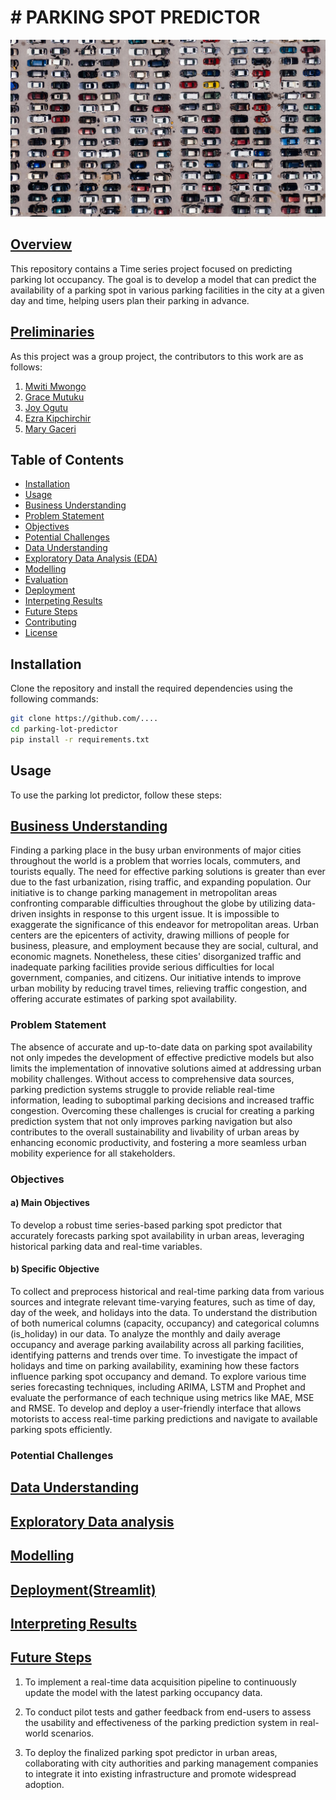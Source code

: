 # **# __PARKING SPOT PREDICTOR__**
![pexels-kelly-2402235.jpg](images/carpark_image.jpg)

## <ins>Overview</ins>
This repository contains a Time series project focused on predicting parking lot occupancy. The goal is to develop a model that can predict the availability of a parking spot in various parking facilities in the city at a given day and time, helping users plan their parking in advance.

## <ins>Preliminaries</ins>

As this project was a group project, the contributors to this work are as follows:

1. [Mwiti Mwongo](https://github.com/M13Mwongo)
2. [Grace Mutuku](https://github.com/GraceKoki)
3. [Joy Ogutu](https://github.com/Ogutu01)
4. [Ezra Kipchirchir](https://github.com/dev-ezzy)
5. [Mary Gaceri](https://github.com/MaryGaceri)

## </ins>Table of Contents</ins>

- [Installation](#installation)
- [Usage](#usage)
- [Business Understanding](#Business-Understanding)
- [Problem Statement](#Problem-Statement)
- [Objectives](#Objectives)
- [Potential Challenges](#Potential-Challenges)
- [Data Understanding](#Data-Understanding)
- [Exploratory Data Analysis (EDA)](#exploratory-data-analysis-eda)
- [Modelling](#Modelling)
- [Evaluation](#evaluation)
- [Deployment](#deployment)
- [Interpeting Results](#Interpeting-Results)
- [Future Steps](#Future-Steps)
- [Contributing](#contributing)
- [License](#license)

## Installation

Clone the repository and install the required dependencies using the following commands:

```bash
git clone https://github.com/....
cd parking-lot-predictor
pip install -r requirements.txt
```

## Usage
To use the parking lot predictor, follow these steps:

## <ins>Business Understanding</ins>
Finding a parking place in the busy urban environments of major cities throughout the world is a problem that worries locals, commuters, and tourists equally. The need for effective parking solutions is greater than ever due to the fast urbanization, rising traffic, and expanding population. Our initiative is to change parking management in metropolitan areas confronting comparable difficulties throughout the globe by utilizing data-driven insights in response to this urgent issue. It is impossible to exaggerate the significance of this endeavor for metropolitan areas. Urban centers are the epicenters of activity, drawing millions of people for business, pleasure, and employment because they are social, cultural, and economic magnets. Nonetheless, these cities' disorganized traffic and inadequate parking facilities provide serious difficulties for local government, companies, and citizens. Our initiative intends to improve urban mobility by reducing travel times, relieving traffic congestion, and offering accurate estimates of parking spot availability.


### Problem Statement
The absence of accurate and up-to-date data on parking spot availability not only impedes the development of effective predictive models but also limits the implementation of innovative solutions aimed at addressing urban mobility challenges. Without access to comprehensive data sources, parking prediction systems struggle to provide reliable real-time information, leading to suboptimal parking decisions and increased traffic congestion. Overcoming these challenges is crucial for creating a parking prediction system that not only improves parking navigation but also contributes to the overall sustainability and livability of urban areas by enhancing economic productivity, and fostering a more seamless urban mobility experience for all stakeholders.

### Objectives

#### a) Main Objectives
To develop a robust time series-based parking spot predictor that accurately forecasts parking spot availability in urban areas, leveraging historical parking data and real-time variables.
#### b) Specific Objective
To collect and preprocess historical and real-time parking data from various sources and integrate relevant time-varying features, such as time of day, day of the week, and holidays into the data.
To understand the distribution of both numerical columns (capacity, occupancy) and categorical columns (is_holiday) in our data.
To analyze the monthly and daily average occupancy and average parking availability across all parking facilities, identifying patterns and trends over time.
To investigate the impact of holidays and time on parking availability, examining how these factors influence parking spot occupancy and demand.
To explore various time series forecasting techniques, including ARIMA, LSTM and Prophet and evaluate the performance of each technique using metrics like MAE, MSE and RMSE.
To develop and deploy a user-friendly interface that allows motorists to access real-time parking predictions and navigate to available parking spots efficiently.
### Potential Challenges

## <ins>Data Understanding

## <ins> Exploratory Data analysis </ins>

## <ins> Modelling</ins>

## <ins> Deployment(Streamlit) </ins>

## <ins>Interpreting Results</ins>

## <ins>Future Steps</ins>
1. To implement a real-time data acquisition pipeline to continuously update the model with the latest parking occupancy data.

2. To conduct pilot tests and gather feedback from end-users to assess the usability and effectiveness of the parking prediction system in real-world scenarios.

3. To deploy the finalized parking spot predictor in urban areas, collaborating with city authorities and parking management companies to integrate it into existing infrastructure and promote widespread adoption.
